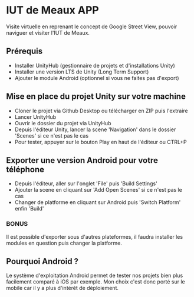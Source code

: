 # IUT de Meaux APP
Visite virtuelle en reprenant le concept de Google Street View, pouvoir naviguer et visiter l'IUT de Meaux.

## Prérequis

- Installer UnityHub (gestionnaire de projets et d'installations Unity)
- Installer une version LTS de Unity (Long Term Support)
- Ajouter le module Android (optionnel si vous ne faites pas d'export)

## Mise en place du projet Unity sur votre machine 
- Cloner le projet via Github Desktop ou télécharger en ZIP puis l'extraire
- Lancer UnityHub
- Ouvrir le dossier du projet via UnityHub 
- Depuis l'éditeur Unity, lancer la scene 'Navigation' dans le dossier 'Scenes' si ce n'est pas le cas
- Pour tester, appuyer sur le bouton Play en haut de l'éditeur ou CTRL+P

## Exporter une version Android pour votre téléphone
- Depuis l'éditeur, aller sur l'onglet 'File' puis 'Build Settings'
- Ajouter la scene en cliquant sur 'Add Open Scenes' si ce n'est pas le cas
- Changer de platforme en cliquant sur Android puis 'Switch Platform' enfin 'Build'
### BONUS
Il est possible d'exporter sous d'autres plateformes, il faudra installer les modules en question puis changer la platforme.

## Pourquoi Android ?
Le système d'exploitation Android permet de tester nos projets bien plus facilement comparé à iOS par exemple. Mon choix c'est donc porté sur le mobile car il y a plus d'intérêt de déploiement.

